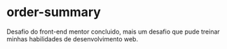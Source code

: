 # order-summary
 Desafio do front-end mentor concluido, mais um desafio que pude treinar minhas habilidades de desenvolvimento web.
